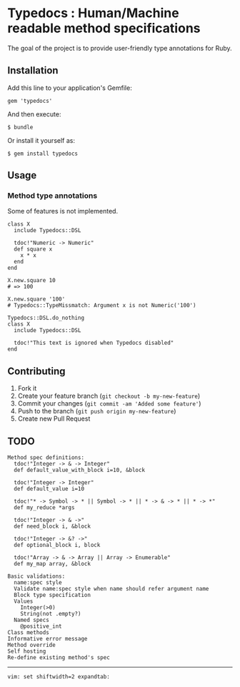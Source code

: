 # Typedocs : Human/Machine readable method specifications

The goal of the project is to provide user-friendly type annotations for Ruby.

## Installation

Add this line to your application's Gemfile:

    gem 'typedocs'

And then execute:

    $ bundle

Or install it yourself as:

    $ gem install typedocs

## Usage

### Method type annotations

Some of features is not implemented.

    class X
      include Typedocs::DSL

      tdoc!"Numeric -> Numeric"
      def square x
        x * x
      end
    end

    X.new.square 10
    # => 100

    X.new.square '100'
    # Typedocs::TypeMissmatch: Argument x is not Numeric('100')

    Typedocs::DSL.do_nothing
    class X
      include Typedocs::DSL

      tdoc!"This text is ignored when Typedocs disabled"
    end

## Contributing

1. Fork it
2. Create your feature branch (`git checkout -b my-new-feature`)
3. Commit your changes (`git commit -am 'Added some feature'`)
4. Push to the branch (`git push origin my-new-feature`)
5. Create new Pull Request

## TODO

    Method spec definitions:
      tdoc!"Integer -> & -> Integer"
      def default_value_with_block i=10, &block

      tdoc!"Integer -> Integer"
      def default_value i=10

      tdoc!"* -> Symbol -> * || Symbol -> * || * -> & -> * || * -> *"
      def my_reduce *args

      tdoc!"Integer -> & ->"
      def need_block i, &block

      tdoc!"Integer -> &? ->"
      def optional_block i, block

      tdoc!"Array -> & -> Array || Array -> Enumerable"
      def my_map array, &block

    Basic validations:
      name:spec style
      Validate name:spec style when name should refer argument name
      Block type specification
      Values
        Integer(>0)
        String(not .empty?)
      Named specs
        @positive_int
    Class methods
    Informative error message
    Method override
    Self hosting
    Re-define existing method's spec


* * * * *


    vim: set shiftwidth=2 expandtab:
